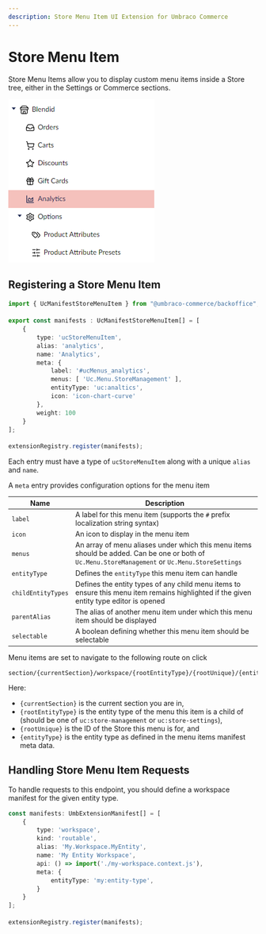```yaml
---
description: Store Menu Item UI Extension for Umbraco Commerce
---
```


# Store Menu Item

Store Menu Items allow you to display custom menu items inside a Store tree, either in the Settings or Commerce sections.

![Store Menu](../../media/v14/store-menu.png)

## Registering a Store Menu Item

```typescript
import { UcManifestStoreMenuItem } from "@umbraco-commerce/backoffice";

export const manifests : UcManifestStoreMenuItem[] = [
    {
        type: 'ucStoreMenuItem',
        alias: 'analytics',
        name: 'Analytics',
        meta: {
            label: '#ucMenus_analytics',
            menus: [ 'Uc.Menu.StoreManagement' ],
            entityType: 'uc:analtics',
            icon: 'icon-chart-curve'
        },
        weight: 100
    }
];

extensionRegistry.register(manifests);
```

Each entry must have a type of `ucStoreMenuItem` along with a unique `alias` and `name`. 

A `meta` entry provides configuration options for the menu item

| Name | Description |  
| -- | -- |
| `label` | A label for this menu item (supports the `#` prefix localization string syntax) |
| `icon` | An icon to display in the menu item |
| `menus` | An array of menu aliases under which this menu items should be added. Can be one or both of `Uc.Menu.StoreManagement` or `Uc.Menu.StoreSettings` |
| `entityType` | Defines the `entityType` this menu item can handle |
| `childEntityTypes` | Defines the entity types of any child menu items to ensure this menu item remains highlighted if the given entity type editor is opened |
| `parentAlias` | The alias of another menu item under which this menu item should be displayed |
| `selectable` | A boolean defining whether this menu item should be selectable |

Menu items are set to navigate to the following route on click

```
section/{currentSection}/workspace/{rootEntityType}/{rootUnique}/{entityType}
```

Here:

- `{currentSection}` is the current section you are in, 
- `{rootEntityType}` is the entity type of the menu this item is a child of (should be one of `uc:store-management` or `uc:store-settings`), 
- `{rootUnique}` is the ID of the Store this menu is for, and 
- `{entityType}` is the entity type as defined in the menu items manifest meta data.

## Handling Store Menu Item Requests

To handle requests to this endpoint, you should define a workspace manifest for the given entity type.

```typescript
const manifests: UmbExtensionManifest[] = [
    {
        type: 'workspace',
        kind: 'routable',
        alias: 'My.Workspace.MyEntity',
        name: 'My Entity Workspace',
        api: () => import('./my-workspace.context.js'),
        meta: {
            entityType: 'my:entity-type',
        }
    }
];

extensionRegistry.register(manifests);

```